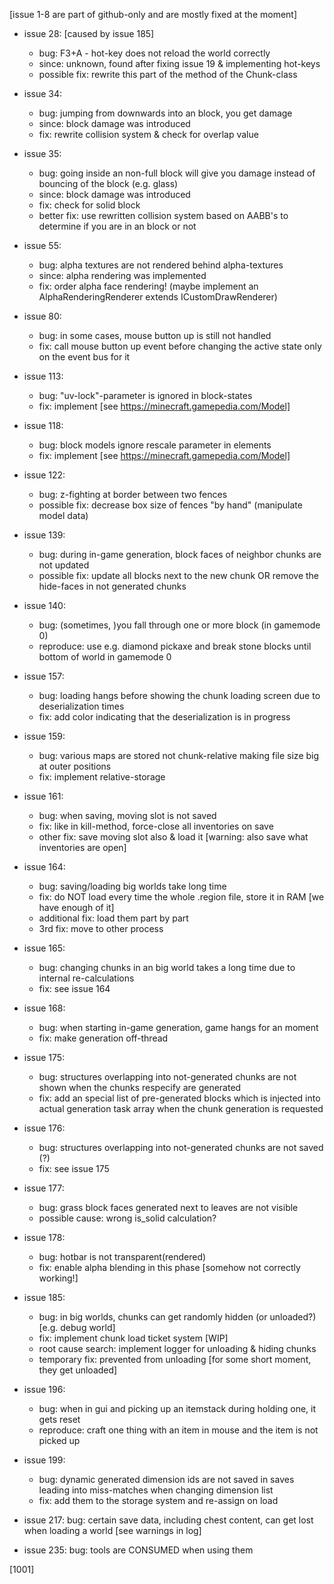 
[issue 1-8 are part of github-only and are mostly fixed at the moment]


- issue 28: [caused by issue 185]
    - bug: F3+A - hot-key does not reload the world correctly
    - since: unknown, found after fixing issue 19 & implementing hot-keys
    - possible fix: rewrite this part of the method of the Chunk-class

- issue 34:
    - bug: jumping from downwards into an block, you get damage
    - since: block damage was introduced
    - fix: rewrite collision system & check for overlap value

- issue 35:
    - bug: going inside an non-full block will give you damage instead of bouncing of the block (e.g. glass)
    - since: block damage was introduced
    - fix: check for solid block
    - better fix: use rewritten collision system based on AABB's to determine if you are in an block or not

- issue 55:
    - bug: alpha textures are not rendered behind alpha-textures
    - since: alpha rendering was implemented
    - fix: order alpha face rendering! (maybe implement an AlphaRenderingRenderer extends ICustomDrawRenderer)

- issue 80:
    - bug: in some cases, mouse button up is still not handled
    - fix: call mouse button up event before changing the active state only on the event bus for it

- issue 113:
    - bug: "uv-lock"-parameter is ignored in block-states
    - fix: implement [see https://minecraft.gamepedia.com/Model]

- issue 118:
    - bug: block models ignore rescale parameter in elements
    - fix: implement [see https://minecraft.gamepedia.com/Model]

- issue 122:
    - bug: z-fighting at border between two fences
    - possible fix: decrease box size of fences "by hand" (manipulate model data)

- issue 139:
    - bug: during in-game generation, block faces of neighbor chunks are not updated
    - possible fix: update all blocks next to the new chunk OR remove the hide-faces in not generated chunks

- issue 140:
  - bug: (sometimes, )you fall through one or more block (in gamemode 0)
  - reproduce: use e.g. diamond pickaxe and break stone blocks until bottom of world in gamemode 0

- issue 157:
    - bug: loading hangs before showing the chunk loading screen due to deserialization times
    - fix: add color indicating that the deserialization is in progress

- issue 159:
    - bug: various maps are stored not chunk-relative making file size big at outer positions
    - fix: implement relative-storage

- issue 161:
    - bug: when saving, moving slot is not saved
    - fix: like in kill-method, force-close all inventories on save
    - other fix: save moving slot also & load it [warning: also save what inventories are open]

- issue 164:
    - bug: saving/loading big worlds take long time
    - fix: do NOT load every time the whole .region file, store it in RAM [we have enough of it]
    - additional fix: load them part by part
    - 3rd fix: move to other process

- issue 165:
    - bug: changing chunks in an big world takes a long time due to internal re-calculations
    - fix: see issue 164

- issue 168:
    - bug: when starting in-game generation, game hangs for an moment
    - fix: make generation off-thread

- issue 175:
    - bug: structures overlapping into not-generated chunks are not shown when the chunks respecify are generated
    - fix: add an special list of pre-generated blocks which is injected into actual generation task array when the chunk
           generation is requested

- issue 176:
    - bug: structures overlapping into not-generated chunks are not saved (?)
    - fix: see issue 175

- issue 177:
    - bug: grass block faces generated next to leaves are not visible
    - possible cause: wrong is_solid calculation?

- issue 178:
    - bug: hotbar is not transparent(rendered)
    - fix: enable alpha blending in this phase [somehow not correctly working!]

- issue 185:
    - bug: in big worlds, chunks can get randomly hidden (or unloaded?) [e.g. debug world]
    - fix: implement chunk load ticket system [WIP]
    - root cause search: implement logger for unloading & hiding chunks
    - temporary fix: prevented from unloading [for some short moment, they get unloaded]

- issue 196:
    - bug: when in gui and picking up an itemstack during holding one, it gets reset
    - reproduce: craft one thing with an item in mouse and the item is not picked up

- issue 199:
    - bug: dynamic generated dimension ids are not saved in saves leading into miss-matches when changing dimension list
    - fix: add them to the storage system and re-assign on load

- issue 217:
    bug: certain save data, including chest content, can get lost when loading a world [see warnings in log]

- issue 235:
    bug: tools are CONSUMED when using them

[1001]